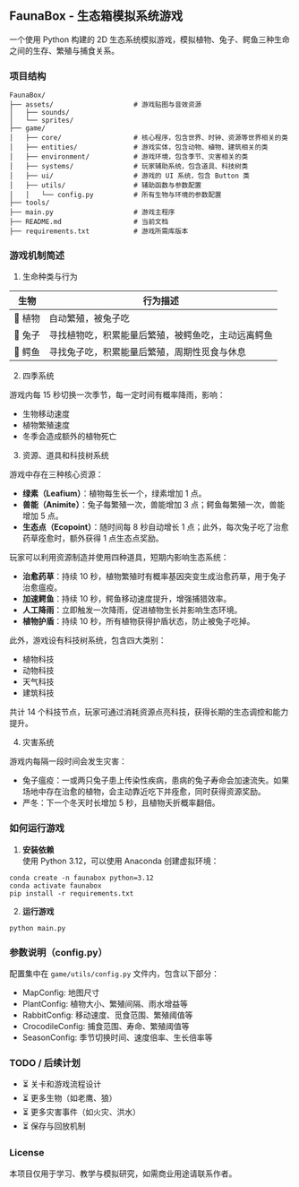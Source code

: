 ## FaunaBox - 生态箱模拟系统游戏
一个使用 Python 构建的 2D 生态系统模拟游戏，模拟植物、兔子、鳄鱼三种生命之间的生存、繁殖与捕食关系。

### 项目结构

```
FaunaBox/  
├── assets/                    # 游戏贴图与音效资源  
│   ├── sounds/  
│   └── sprites/  
├── game/  
│   ├── core/                  # 核心程序，包含世界、时钟、资源等世界相关的类  
│   ├── entities/              # 游戏实体，包含动物、植物、建筑相关的类  
│   ├── environment/           # 游戏环境，包含季节、灾害相关的类  
│   ├── systems/               # 玩家辅助系统，包含道具、科技树类  
│   ├── ui/                    # 游戏的 UI 系统，包含 Button 类  
│   ├── utils/                 # 辅助函数与参数配置  
│   │   └── config.py          # 所有生物与环境的参数配置  
├── tools/  
├── main.py                    # 游戏主程序   
├── README.md                  # 当前文档  
├── requirements.txt           # 游戏所需库版本  
```

### 游戏机制简述

1. 生命种类与行为

| 生物    | 行为描述                        |
| ------- | ------------------------------ |
| 🌱 植物 | 自动繁殖，被兔子吃             |
| 🐇 兔子 | 寻找植物吃，积累能量后繁殖，被鳄鱼吃，主动远离鳄鱼 |
| 🐊 鳄鱼 | 寻找兔子吃，积累能量后繁殖，周期性觅食与休息 |

2. 四季系统

游戏内每 15 秒切换一次季节，每一定时间有概率降雨，影响：

- 生物移动速度
- 植物繁殖速度
- 冬季会造成额外的植物死亡

3. 资源、道具和科技树系统

游戏中存在三种核心资源：

- **绿素（Leafium）**：植物每生长一个，绿素增加 1 点。
- **兽能（Animite）**：兔子每繁殖一次，兽能增加 3 点；鳄鱼每繁殖一次，兽能增加 5 点。
- **生态点（Ecopoint）**：随时间每 8 秒自动增长 1 点；此外，每次兔子吃了治愈药草痊愈时，额外获得 1 点生态点奖励。

玩家可以利用资源制造并使用四种道具，短期内影响生态系统：

- **治愈药草**：持续 10 秒，植物繁殖时有概率基因突变生成治愈药草，用于兔子治愈瘟疫。
- **加速鳄鱼**：持续 10 秒，鳄鱼移动速度提升，增强捕猎效率。
- **人工降雨**：立即触发一次降雨，促进植物生长并影响生态环境。
- **植物护盾**：持续 10 秒，所有植物获得护盾状态，防止被兔子吃掉。

此外，游戏设有科技树系统，包含四大类别：

- 植物科技
- 动物科技
- 天气科技
- 建筑科技

共计 14 个科技节点，玩家可通过消耗资源点亮科技，获得长期的生态调控和能力提升。

4. 灾害系统

游戏内每隔一段时间会发生灾害：

- 兔子瘟疫：一或两只兔子患上传染性疾病，患病的兔子寿命会加速流失。如果场地中存在治愈的植物，会主动靠近吃下并痊愈，同时获得资源奖励。
- 严冬：下一个冬天时长增加 5 秒，且植物夭折概率翻倍。

### 如何运行游戏

1. **安装依赖**  
   使用 Python 3.12，可以使用 Anaconda 创建虚拟环境：

```
conda create -n faunabox python=3.12
conda activate faunabox
pip install -r requirements.txt
```

2. **运行游戏**

```
python main.py
```

### 参数说明（config.py）

配置集中在 `game/utils/config.py` 文件内，包含以下部分：

- MapConfig: 地图尺寸
- PlantConfig: 植物大小、繁殖间隔、雨水增益等
- RabbitConfig: 移动速度、觅食范围、繁殖阈值等
- CrocodileConfig: 捕食范围、寿命、繁殖阈值等
- SeasonConfig: 季节切换时间、速度倍率、生长倍率等

### TODO / 后续计划

- ⏳ 关卡和游戏流程设计
- ⏳ 更多生物（如老鹰、狼）
- ⏳ 更多灾害事件（如火灾、洪水）
- ⏳ 保存与回放机制

### License

本项目仅用于学习、教学与模拟研究，如需商业用途请联系作者。
